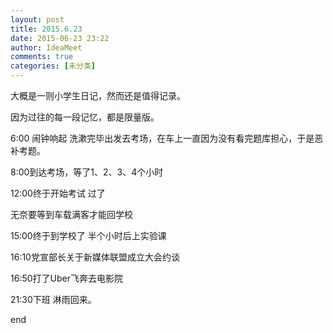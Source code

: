 ```yaml
---
layout: post
title: 2015.6.23
date: 2015-06-23 23:22
author: IdeaMeet
comments: true
categories: [未分类]
---
```

大概是一则小学生日记，然而还是值得记录。

因为过往的每一段记忆，都是限量版。

6:00 闹钟响起 洗漱完毕出发去考场，在车上一直因为没有看完题库担心，于是恶补考题。

8:00到达考场，等了1、2、3、4个小时

12:00终于开始考试 过了

无奈要等到车载满客才能回学校

15:00终于到学校了 半个小时后上实验课

16:10党宣部长关于新媒体联盟成立大会约谈

16:50打了Uber飞奔去电影院

21:30下班 淋雨回来。

end
